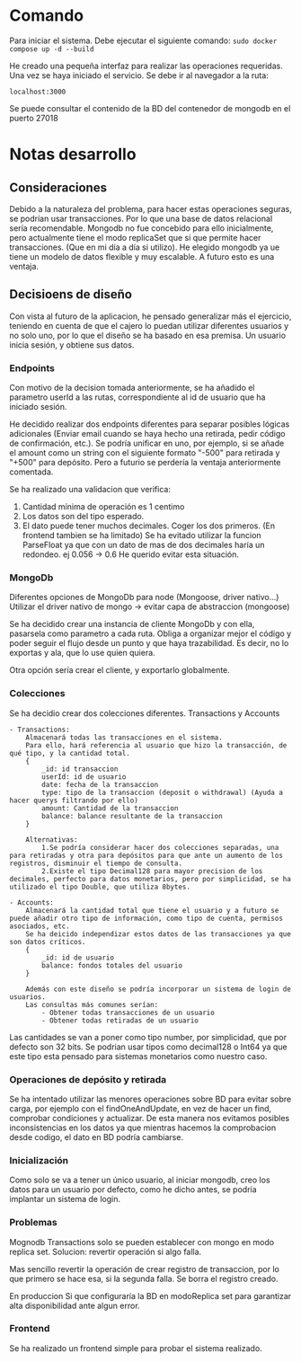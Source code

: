 # Comando

Para iniciar el sistema. Debe ejecutar el siguiente comando:
`sudo docker compose up -d --build`

He creado una pequeña interfaz para realizar las operaciones requeridas.
Una vez se haya iniciado el servicio.
Se debe ir al navegador a la ruta:

`localhost:3000`

Se puede consultar el contenido de la BD del contenedor de mongodb en el puerto 27018

# Notas desarrollo

## Consideraciones

Debido a la naturaleza del problema, para hacer estas operaciones seguras, se podrían usar transacciones. Por lo que una base de datos relacional sería recomendable. Mongodb no fue concebido para ello inicialmente, pero actualmente tiene el modo replicaSet que si que permite hacer transacciones. (Que en mi día a día si utilizo). He elegido mongodb ya ue tiene un modelo de datos flexible y muy escalable. A futuro esto es una ventaja.

## Decisioens de diseño

Con vista al futuro de la aplicacion, he pensado generalizar más el ejercicio, teniendo en cuenta de que el cajero lo puedan utilizar diferentes usuarios y no solo uno, por lo que el diseño se ha basado en esa premisa. Un usuario inicia sesión, y obtiene sus datos.

### Endpoints

Con motivo de la decision tomada anteriormente, se ha añadido el parametro userId a las rutas, correspondiente al id de usuario que ha iniciado sesión.

He decidido realizar dos endpoints diferentes para separar posibles lógicas adicionales (Enviar email cuando se haya hecho una retirada, pedir código de confirmación, etc.). Se podría unificar en uno, por ejemplo, si se añade el amount como un string con el siguiente formato "-500" para retirada y "+500" para depósito. Pero a futurio se perdería la ventaja anteriormente comentada.

Se ha realizado una validacion que verifica:

1. Cantidad mínima de operación es 1 centimo
2. Los datos son del tipo esperado.
3. El dato puede tener muchos decimales. Coger los dos primeros. (En frontend tambien se ha limitado)
   Se ha evitado utilizar la funcion ParseFloat ya que con un dato de mas de dos decimales haría un redondeo. ej 0.056 -> 0.6
   He querido evitar esta situación.

### MongoDb

Diferentes opciones de MongoDb para node (Mongoose, driver nativo...)
Utilizar el driver nativo de mongo -> evitar capa de abstraccion (mongoose)

Se ha decidido crear una instancia de cliente MongoDb y con ella,
pasarsela como parametro a cada ruta. Obliga a organizar mejor el código y poder seguir el flujo desde un punto y que haya trazabilidad. Es decir, no lo exportas y ala, que lo use quien quiera.

Otra opción sería crear el cliente, y exportarlo globalmente.

### Colecciones

Se ha decidio crear dos colecciones diferentes. Transactions y Accounts

    - Transactions:
        Almacenará todas las transacciones en el sistema.
        Para ello, hará referencia al usuario que hizo la transacción, de qué tipo, y la cantidad total.
        {
            _id: id transaccion
            userId: id de usuario
            date: fecha de la transaccion
            type: tipo de la transaccion (deposit o withdrawal) (Ayuda a hacer querys filtrando por ello)
            amount: Cantidad de la transaccion
            balance: balance resultante de la transaccion
        }

        Alternativas:
            1.Se podría considerar hacer dos colecciones separadas, una para retiradas y otra para depósitos para que ante un aumento de los registros, disminuir el tiempo de consulta.
            2.Existe el tipo Decimal128 para mayor precision de los decimales, perfecto para datos monetarios, pero por simplicidad, se ha utilizado el tipo Double, que utiliza 8bytes.

    - Accounts:
        Almacenará la cantidad total que tiene el usuario y a futuro se puede añadir otro tipo de información, como tipo de cuenta, permisos asociados, etc.
        Se ha deicido independizar estos datos de las transacciones ya que son datos críticos.
        {
            _id: id de usuario
            balance: fondos totales del usuario
        }

        Además con este diseño se podría incorporar un sistema de login de usuarios.
        Las consultas más comunes serían:
            - Obtener todas transacciones de un usuario
            - Obtener todas retiradas de un usuario

Las cantidades se van a poner como tipo number, por simplicidad, que por defecto son 32 bits. Se podrian usar tipos como decimal128 o Int64 ya que este tipo esta pensado para sistemas monetarios como nuestro caso.

### Operaciones de depósito y retirada

Se ha intentado utilizar las menores operaciones sobre BD para evitar sobre carga, por ejemplo con el findOneAndUpdate, en vez de hacer un find, comprobar condiciones y actualizar. De esta manera nos evitamos posibles inconsistencias en los datos ya que mientras hacemos la comprobacion desde codigo, el dato en BD podría cambiarse.

### Inicialización

Como solo se va a tener un único usuario, al iniciar mongodb, creo los datos para un usuario por defecto, como he dicho antes, se podría implantar un sistema de login.

### Problemas

Mognodb Transactions solo se pueden establecer con mongo en modo replica set.
Solucion: revertir operación si algo falla.

Mas sencillo revertir la operación de crear registro de transaccion, por lo que primero se hace esa, si la segunda falla. Se borra el registro creado.

En produccion Si que configuraría la BD en modoReplica set para garantizar alta disponibilidad ante algun error.

### Frontend

Se ha realizado un frontend simple para probar el sistema realizado.

